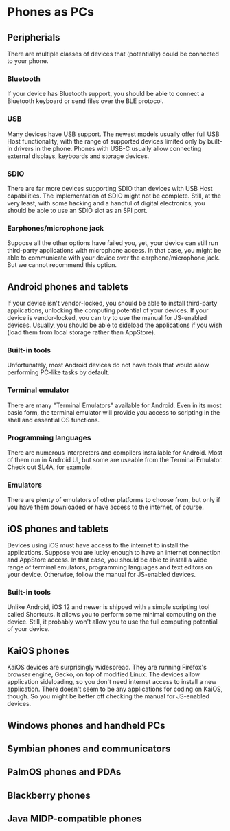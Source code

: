 # Phones as PCs


## Peripherials
There are multiple classes of devices that (potentially) could be connected to your phone.

### Bluetooth
If your device has Bluetooth support, you should be able to connect a Bluetooth keyboard or send files over the BLE protocol.

### USB
Many devices have USB support. The newest models usually offer full USB Host functionality, with the range of supported devices limited only by built-in drivers in the phone. Phones with USB-C usually allow connecting external displays, keyboards and storage devices.

### SDIO
There are far more devices supporting SDIO than devices with USB Host capabilities. The implementation of SDIO might not be complete. Still, at the very least, with some hacking and a handful of digital electronics, you should be able to use an SDIO slot as an SPI port.

### Earphones/microphone jack
Suppose all the other options have failed you, yet, your device can still run third-party applications with microphone access. In that case, you might be able to communicate with your device over the earphone/microphone jack. But we cannot recommend this option.


## Android phones and tablets
If your device isn't vendor-locked, you should be able to install third-party applications, unlocking the computing potential of your devices. If your device is vendor-locked, you can try to use the manual for JS-enabled devices. Usually, you should be able to sideload the applications if you wish (load them from local storage rather than AppStore).

### Built-in tools
Unfortunately, most Android devices do not have tools that would allow performing PC-like tasks by default.

### Terminal emulator
There are many "Terminal Emulators" available for Android. Even in its most basic form, the terminal emulator will provide you access to scripting in the shell and essential OS functions.

### Programming languages
There are numerous interpreters and compilers installable for Android. Most of them run in Android UI, but some are useable from the Terminal Emulator. Check out SL4A, for example.

### Emulators
There are plenty of emulators of other platforms to choose from, but only if you have them downloaded or have access to the internet, of course.


## iOS phones and tablets
Devices using iOS must have access to the internet to install the applications. Suppose you are lucky enough to have an internet connection and AppStore access. In that case, you should be able to install a wide range of terminal emulators, programming languages and text editors on your device. Otherwise, follow the manual for JS-enabled devices.

### Built-in tools
Unlike Android, iOS 12 and newer is shipped with a simple scripting tool called Shortcuts. It allows you to perform some minimal computing on the device. Still, it probably won't allow you to use the full computing potential of your device.

## KaiOS phones
KaiOS devices are surprisingly widespread. They are running Firefox's browser engine, Gecko, on top of modified Linux. The devices allow application sideloading, so you don't need internet access to install a new application. There doesn't seem to be any applications for coding on KaiOS, though. So you might be better off checking the manual for JS-enabled devices.

## Windows phones and handheld PCs

## Symbian phones and communicators

## PalmOS phones and PDAs

## Blackberry phones

## Java MIDP-compatible phones

